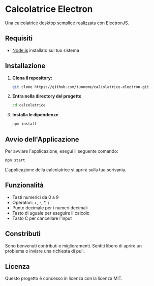 # Calcolatrice Electron

Una calcolatrice desktop semplice realizzata con ElectronJS.

## Requisiti

- [Node.js](https://nodejs.org/) installato sul tuo sistema

## Installazione

1. **Clona il repository:**

   ```bash
   git clone https://github.com/tuonome/calcolatrice-electron.git
   
   
2. **Entra nella directory del progetto**

    ```bash
    cd calcolatrice
    

3. **Installa le dipendenze**

   ```bash
   npm install
   

## Avvio dell'Applicazione

Per avviare l'applicazione, esegui il seguente comando:
  ```bash
  npm start


  ```

L'applicazione della calcolatrice si aprirà sulla tua scrivania.

## Funzionalità

* Tasti numerici da 0 a 9
* Operatori: +, -, *, /
* Punto decimale per i numeri decimali
* Tasto di uguale per eseguire il calcolo
* Tasto C per cancellare l'input

## Constributi
Sono benvenuti contributi e miglioramenti. Sentiti libero di aprire un problema o inviare una richiesta di pull.

## Licenza
Questo progetto è concesso in licenza con la licenza MIT.

